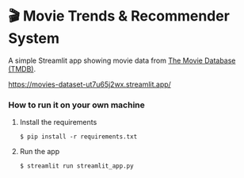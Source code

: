 # 🎬 Movie Trends & Recommender System

A simple Streamlit app showing movie data from [The Movie Database (TMDB)](https://www.kaggle.com/datasets/tmdb/tmdb-movie-metadata). 

https://movies-dataset-ut7u65j2wx.streamlit.app/

### How to run it on your own machine

1. Install the requirements

   ```
   $ pip install -r requirements.txt
   ```

2. Run the app

   ```
   $ streamlit run streamlit_app.py
   ```
